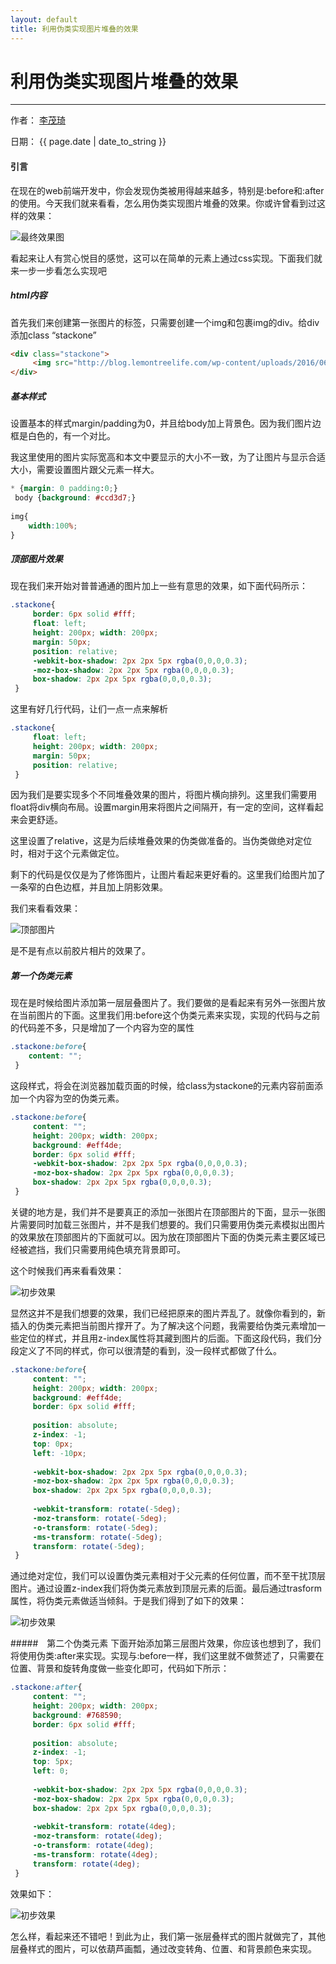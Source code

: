 ```yaml
---
layout: default
title: 利用伪类实现图片堆叠的效果
---
```

# 利用伪类实现图片堆叠的效果

---

作者： [李茂琦](http://blog.limaoqi.com)

日期： {{ page.date | date_to_string }}

#### 引言
在现在的web前端开发中，你会发现伪类被用得越来越多，特别是:before和:after的使用。今天我们就来看看，怎么用伪类实现图片堆叠的效果。你或许曾看到过这样的效果：

![最终效果图](/images/all-640x214.png)

看起来让人有赏心悦目的感觉，这可以在简单的元素上通过css实现。下面我们就来一步一步看怎么实现吧

##### html内容
首先我们来创建第一张图片的标签，只需要创建一个img和包裹img的div。给div添加class “stackone”

~~~html
<div class="stackone">
     <img src="http://blog.lemontreelife.com/wp-content/uploads/2016/06/IMG_20151005_112551_1444524732662.jpg" />
</div>
~~~

##### 基本样式
设置基本的样式margin/padding为0，并且给body加上背景色。因为我们图片边框是白色的，有一个对比。

我这里使用的图片实际宽高和本文中要显示的大小不一致，为了让图片与显示合适大小，需要设置图片跟父元素一样大。

~~~css
* {margin: 0 padding:0;}
 body {background: #ccd3d7;}
 
img{
	width:100%;
}
~~~

##### 顶部图片效果
现在我们来开始对普普通通的图片加上一些有意思的效果，如下面代码所示：

~~~css
.stackone{
	 border: 6px solid #fff;
	 float: left;
	 height: 200px; width: 200px;
	 margin: 50px;
	 position: relative;
	 -webkit-box-shadow: 2px 2px 5px rgba(0,0,0,0.3);
	 -moz-box-shadow: 2px 2px 5px rgba(0,0,0,0.3);
	 box-shadow: 2px 2px 5px rgba(0,0,0,0.3);
 }
~~~

这里有好几行代码，让们一点一点来解析

~~~css
.stackone{
	 float: left;
	 height: 200px; width: 200px;
	 margin: 50px;
	 position: relative;
 }
~~~

因为我们是要实现多个不同堆叠效果的图片，将图片横向排列。这里我们需要用float将div横向布局。设置margin用来将图片之间隔开，有一定的空间，这样看起来会更舒适。

这里设置了relative，这是为后续堆叠效果的伪类做准备的。当伪类做绝对定位时，相对于这个元素做定位。

剩下的代码是仅仅是为了修饰图片，让图片看起来更好看的。这里我们给图片加了一条窄的白色边框，并且加上阴影效果。

我们来看看效果：

![顶部图片](/images/top_img.png)

是不是有点以前胶片相片的效果了。

##### 第一个伪类元素
现在是时候给图片添加第一层层叠图片了。我们要做的是看起来有另外一张图片放在当前图片的下面。这里我们用:before这个伪类元素来实现，实现的代码与之前的代码差不多，只是增加了一个内容为空的属性

~~~css
.stackone:before{
 	content: "";
 }
~~~

这段样式，将会在浏览器加载页面的时候，给class为stackone的元素内容前面添加一个内容为空的伪类元素。

~~~css
.stackone:before{
	 content: "";
	 height: 200px; width: 200px;
	 background: #eff4de;
	 border: 6px solid #fff;
	 -webkit-box-shadow: 2px 2px 5px rgba(0,0,0,0.3);
	 -moz-box-shadow: 2px 2px 5px rgba(0,0,0,0.3);
	 box-shadow: 2px 2px 5px rgba(0,0,0,0.3);
 }
~~~

关键的地方是，我们并不是要真正的添加一张图片在顶部图片的下面，显示一张图片需要同时加载三张图片，并不是我们想要的。我们只需要用伪类元素模拟出图片的效果放在顶部图片的下面就可以。因为放在顶部图片下面的伪类元素主要区域已经被遮挡，我们只需要用纯色填充背景即可。

这个时候我们再来看看效果：

![初步效果](/images/Snap5.png)

显然这并不是我们想要的效果，我们已经把原来的图片弄乱了。就像你看到的，新插入的伪类元素把当前图片撑开了。为了解决这个问题，我需要给伪类元素增加一些定位的样式，并且用z-index属性将其藏到图片的后面。下面这段代码，我们分段定义了不同的样式，你可以很清楚的看到，没一段样式都做了什么。

~~~css
.stackone:before{
	 content: "";
	 height: 200px; width: 200px;
	 background: #eff4de;
	 border: 6px solid #fff;
	 
	 position: absolute;
	 z-index: -1;
	 top: 0px;
	 left: -10px;
	 
	 -webkit-box-shadow: 2px 2px 5px rgba(0,0,0,0.3);
	 -moz-box-shadow: 2px 2px 5px rgba(0,0,0,0.3);
	 box-shadow: 2px 2px 5px rgba(0,0,0,0.3);
	 
	 -webkit-transform: rotate(-5deg);
	 -moz-transform: rotate(-5deg);
	 -o-transform: rotate(-5deg);
	 -ms-transform: rotate(-5deg);
	 transform: rotate(-5deg);
 }
~~~

通过绝对定位，我们可以设置伪类元素相对于父元素的任何位置，而不至干扰顶层图片。通过设置z-index我们将伪类元素放到顶层元素的后面。最后通过trasform属性，将伪类元素做适当倾斜。于是我们得到了如下的效果：

![初步效果](/images/Snap6.png)

#####　第二个伪类元素
下面开始添加第三层图片效果，你应该也想到了，我们将使用伪类:after来实现。实现与:before一样，我们这里就不做赘述了，只需要在位置、背景和旋转角度做一些变化即可，代码如下所示：

~~~css
.stackone:after{
	 content: "";
	 height: 200px; width: 200px;
	 background: #768590;
	 border: 6px solid #fff;
	 
	 position: absolute;
	 z-index: -1;
	 top: 5px;
	 left: 0;
	 
	 -webkit-box-shadow: 2px 2px 5px rgba(0,0,0,0.3);
	 -moz-box-shadow: 2px 2px 5px rgba(0,0,0,0.3);
	 box-shadow: 2px 2px 5px rgba(0,0,0,0.3);
	 
	 -webkit-transform: rotate(4deg);
	 -moz-transform: rotate(4deg);
	 -o-transform: rotate(4deg);
	 -ms-transform: rotate(4deg);
	 transform: rotate(4deg);
 }
~~~

效果如下：

![初步效果](/images/Snap7.png)

怎么样，看起来还不错吧！到此为止，我们第一张层叠样式的图片就做完了，其他层叠样式的图片，可以依葫芦画瓢，通过改变转角、位置、和背景颜色来实现。
